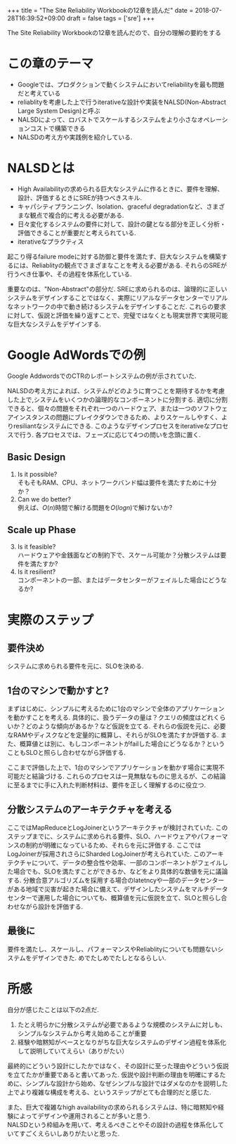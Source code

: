 +++
title = "The Site Reliability Workbookの12章を読んだ"
date = 2018-07-28T16:39:52+09:00
draft  = false
tags = ['sre']
+++

The Site Reliability Workbookの12章を読んだので、自分の理解の要約をする

<!--more-->

# この章のテーマ  
- Googleでは、プロダクションで動くシステムにおいてreliabilityを最も問題だと考えている
- reliablityを考慮した上で行うiterativeな設計や実装をNALSD(Non-Abstract Large System Design)と呼ぶ
- NALSDによって、ロバストでスケールするシステムをより小さなオペレーションコストで構築できる
- NALSDの考え方や実践例を紹介している.

# NALSDとは  

- High Availabilityの求められる巨大なシステムに作るときに、要件を理解、設計、評価するときにSREが持つべきスキル. 
- キャパシティプランニング、Isolation、graceful degradationなど、さまざまな観点で複合的に考える必要がある.
- 日々変化するシステムの要件に対して、設計の鍵となる部分を正しく分析・評価できることが重要だと考えられている.
- iterativeなプラクティス

起こり得るfailure modeに対する防御と要件を満たす、巨大なシステムを構築するには、Reliablityの観点でさまざまなことを考える必要がある.
それらのSREが行うべき仕事や、その過程を体系化している.


重要なのは、"Non-Abstract"の部分だ.
SREに求められるのは、論理的に正しいシステムをデザインすることではなく、実際にリアルなデータセンターでリアルなネットワークの中で動き続けるシステムをデザインすることだ.
これらの要求に対して、仮説と評価を繰り返すことで、完璧ではなくとも現実世界で実現可能な巨大なシステムをデザインする.

# Google AdWordsでの例
Google AddwordsでのCTRのレポートシステムの例が示されていた.  

NALSDの考え方によれば、システムがどのように育つことを期待するかを考慮した上で,システムをいくつかの論理的なコンポーネントに分割する.
適切に分割できると、個々の問題をそれぞれ一つのハードウェア、または一つのソフトウェアインスタンスの問題にブレイクダウンできるため、よりスケールしやすく、よりresiliantなシステムにできる.
このようなデザインプロセスをiterativeなプロセスで行う.
各プロセスでは、フェーズに応じて4つの問いを念頭に置く.

## Basic Design
1. Is it possible?  
	そもそもRAM、CPU、ネットワークバンド幅は要件を満たすために十分か？
2. Can we do better?  
	例えば、*O*(*n*)時間で解ける問題を*O*(*logn*)で解けないか?

## Scale up Phase
3. Is it feasible?  
	ハードウェアや金銭面などの制約下で、スケール可能か？分散システムは要件を満たすか?
4. Is it resilient?  
	コンポーネントの一部、またはデータセンターがフェイルした場合にどうなるか?

# 実際のステップ
## 要件決め
システムに求められる要件を元に、SLOを決める.

## 1台のマシンで動かすと?
まずはじめに、シンプルに考えるために1台のマシンで全体のアプリケーションを動かすことを考える.
具体的に、扱うデータの量は？クエリの頻度はどれくらいか？どのような傾向があるか？など仮説を立てる.
それらの仮説を元に、必要なRAMやディスクなどを定量的に概算し、それらがSLOを満たすか評価する.
また、概算値とは別に、もしコンポーネントがfailした場合にどうなるか？ということもSLOと照らし合わせながら評価する.

ここまで評価した上で、1台のマシンでアプリケーションを動かす場合に実現不可能だと結論づける.
これらのプロセスは一見無駄なものに思えるが、この結論に至るまでに手に入れた判断材料は、要件を正しく理解するのに役立つ.

## 分散システムのアーキテクチャを考える
ここではMapReduceとLogJoinerというアーキテクチャが検討されていた.
このステップまでに、システムに求められる要件、SLO、ハードウェアやパフォーマンスの制約が明確になっているため、それらを元に評価する.
ここではLogJoinerが採用されさらにSharded LogJoinerが考えられていた.
このアーキテクチャについて、データの整合性や効率、一部のコンポーネントがフェイルした場合でも、SLOを満たすことができるか、などをより具体的な数値を元に議論する.
分散合意アルゴリズムを採用する場合のlatetncyや一部のデータセンターがある地域で災害が起きた場合に備えて、デザインしたシステムをマルチデータセンターで運用した場合についても、概算値を元に仮説を立て、SLOと照らし合わせながら設計を評価する.

## 最後に
要件を満たし、スケールし、パフォーマンスやReliablityについても問題ないシステムをデザインできた. めでたしめでたしとなるらしい.


# 所感
自分が感じたことは以下の2点だ.  

1. たとえ明らかに分散システムが必要であるような規模のシステムに対しも、シンプルなシステムから考え始めることが重要
2. 経験や暗黙知がベースとなりがちな巨大なシステムのデザイン過程を体系化して説明していてえらい（ありがたい）

最終的にどういう設計にしたかではなく、その設計に至った理由やどういう仮説を立てたかが重要であると書いてあった.
仮説や設計判断の理由を明確にするために、シンプルな設計から始め、なぜシンプルな設計ではダメなのかを説明した上でより複雑な構成を考える、というステップがとても合理的だと感じた.

また、巨大で複雑なhigh availabilityの求められるシステムは、特に暗黙知や経験によってデザインや運用されることが多いと思う.   
NALSDという枠組みを用いて、考えるべきことやその設計の過程を体系化していてすごくえらいしありがたいと思った.  


